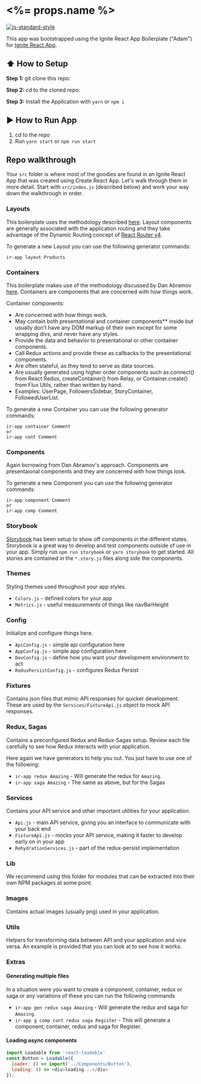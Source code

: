 #  <%= props.name %>
[![js-standard-style](https://img.shields.io/badge/code%20style-standard-brightgreen.svg?style=flat)](http://standardjs.com/)

This app was bootstrapped using the Ignite React App Boilerplate ("Adam") for [Ignite React App](https://github.com/bjonamu/ignite-react-app).

## :arrow_up: How to Setup

**Step 1:** git clone this repo:

**Step 2:** cd to the cloned repo:

**Step 3:** Install the Application with `yarn` or `npm i`


## :arrow_forward: How to Run App

1. cd to the repo
2. Run `yarn start` or `npm run start`

## Repo walkthrough

Your `src` folder is where most of the goodies are found in an Ignite React App that was created using Create React App. Let's walk through them in more detail. Start with `src/index.js` (described below) and work your way down the walkthrough in order.

### Layouts

This boilerplate uses the methodology described [here](https://css-tricks.com/react-router-4/). Layout components are generally associated with the application routing and they take advantage of the Dynamic Routing concept of [React Router v4](https://reacttraining.com/react-router/web/guides/philosophy).

To generate a new Layout you can use the following generator commands:

```
ir-app layout Products
```

### Containers

This boilerplate makes use of the methodology discussed by Dan Abramov [here](https://medium.com/@dan_abramov/smart-and-dumb-components-7ca2f9a7c7d0). Containers are components that are concerned with how things work. 

Container components:

* Are concerned with how things work.
* May contain both presentational and container components** inside but usually don’t have any DOM markup of their own except for some wrapping divs, and never have any styles.
* Provide the data and behavior to presentational or other container components.
* Call Redux actions and provide these as callbacks to the presentational components.
* Are often stateful, as they tend to serve as data sources.
* Are usually generated using higher order components such as connect() from React Redux, createContainer() from Relay, or Container.create() from Flux Utils, rather than written by hand.
* Examples: UserPage, FollowersSidebar, StoryContainer, FollowedUserList.

To generate a new Container you can use the following generator commands:

```
ir-app container Comment
or
ir-app cont Comment
```

### Components

Again borrowing from Dan Abramov's approach. Components are presentaional components and they are concerned with how things look.

To generate a new Component you can use the following generator commands:

```
ir-app component Comment
or 
ir-app comp Comment
```

### Storybook

[Storybook](https://storybook.js.org/) has been setup to show off components in the different states. Storybook is a great way to develop and test components outside of use in your app. Simply run `npm run storybook` or `yarn storybook` to get started. All stories are contained in the `*.story.js` files along side the components.

### Themes

Styling themes used throughout your app styles.

* `Colors.js` - defined colors for your app
* `Metrics.js` - useful measurements of things like navBarHeight

### Config

Initialize and configure things here.

* `ApiConfig.js` - simple api configuration here
* `AppConfig.js` - simple app configuration here
* `DevConfig.js` - define how you want your development environment to act
* `ReduxPersistConfig.js` - configures Redux Persist

### Fixtures

Contains json files that mimic API responses for quicker development. These are used by the `Services/FixtureApi.js` object to mock API responses.

### Redux, Sagas

Contains a preconfigured Redux and Redux-Sagas setup. Review each file carefully to see how Redux interacts with your application.

Here again we have generators to help you out. You just have to use one of the following:

* `ir-app redux Amazing` - Will generate the redux for `Amazing`.
* `ir-app saga Amazing` - The same as above, but for the Sagas

### Services

Contains your API service and other important utilities for your application.

* `Api.js` - main API service, giving you an interface to communicate with your back end
* `FixtureApi.js` - mocks your API service, making it faster to develop early on in your app
* `RehydrationServices.js` - part of the redux-persist implementation

### Lib

We recommend using this folder for modules that can be extracted into their own NPM packages at some point.

### Images

Contains actual images (usually png) used in your application.

### Utils

Helpers for transforming data between API and your application and vice versa. An example is provided that you can look at to see how it works.

### Extras

#### Generating multiple files

In a situation were you want to create a component, container, redux or saga or any variations of these you can run the following commands

* `ir-app gen redux saga Amazing` - Will generate the redux and saga for `Amazing`.
* `ir-app g comp cont redux saga Register` - This will generate a component, container, redux and saga for Register.

#### Loading async components

```js
import Loadable from 'react-loadable'
const Button = Loadable({
  loader: () => import('../Components/Button'),
  loading: () => <div>loading...</div>
});
```